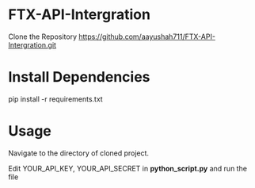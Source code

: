 # FTX-API-Intergration

Clone the Repository 
https://github.com/aayushah711/FTX-API-Intergration.git

# Install Dependencies 
pip install -r requirements.txt

# Usage
Navigate to the directory of cloned project.

Edit YOUR_API_KEY, YOUR_API_SECRET in **python_script.py** and run the file
